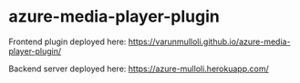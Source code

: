 # azure-media-player-plugin

Frontend plugin deployed here:
https://varunmulloli.github.io/azure-media-player-plugin/

Backend server deployed here:
https://azure-mulloli.herokuapp.com/
